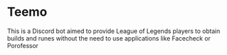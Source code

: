 # Teemo
This is a Discord bot aimed to provide League of Legends players to obtain builds and runes without the need to use applications like Facecheck or Porofessor
